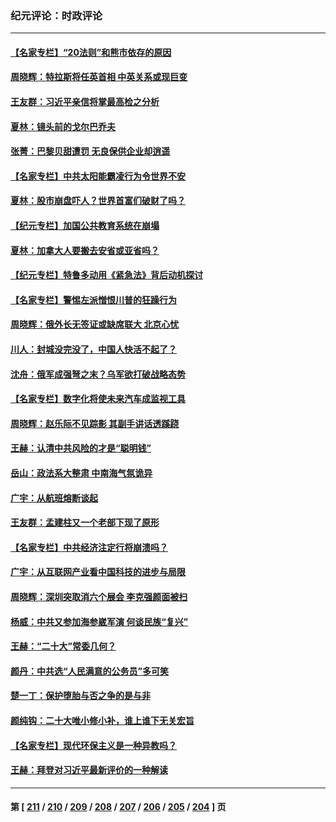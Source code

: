 ### 纪元评论：时政评论
---
#### [【名家专栏】“20法则”和熊市依存的原因](../../pages/nsc1025/n13818548.md) 
#### [周晓辉：特拉斯将任英首相 中英关系或现巨变](../../pages/nsc1025/n13818028.md) 
#### [王友群：习近平亲信将掌最高检之分析](../../pages/nsc1025/n13818080.md) 
#### [夏林：镜头前的戈尔巴乔夫](../../pages/nsc1025/n13818083.md) 
#### [张菁：巴黎贝甜遭罚 无良保供企业却逍遥](../../pages/nsc1025/n13818011.md) 
#### [【名家专栏】中共太阳能霸凌行为令世界不安](../../pages/nsc1025/n13817785.md) 
#### [夏林：股市崩盘吓人？世界首富们破财了吗？](../../pages/nsc1025/n13815640.md) 
#### [【纪元专栏】加国公共教育系统在崩塌](../../pages/nsc1025/n13818000.md) 
#### [夏林：加拿大人要搬去安省或亚省吗？](../../pages/nsc1025/n13810218.md) 
#### [【纪元专栏】特鲁多动用《紧急法》背后动机探讨](../../pages/nsc1025/n13815648.md) 
#### [【名家专栏】警惕左派憎恨川普的狂躁行为](../../pages/nsc1025/n13817217.md) 
#### [周晓辉：俄外长无签证或缺席联大 北京心忧](../../pages/nsc1025/n13817299.md) 
#### [川人：封城没完没了，中国人快活不起了？](../../pages/nsc1025/n13817157.md) 
#### [沈舟：俄军成强弩之末？乌军欲打破战略态势](../../pages/nsc1025/n13816967.md) 
#### [【名家专栏】数字化将使未来汽车成监视工具](../../pages/nsc1025/n13816854.md) 
#### [周晓辉：赵乐际不见踪影 其副手讲话透蹊跷](../../pages/nsc1025/n13816807.md) 
#### [王赫：认清中共风险的才是“聪明钱”](../../pages/nsc1025/n13816677.md) 
#### [岳山：政法系大整肃 中南海气氛诡异](../../pages/nsc1025/n13816877.md) 
#### [广宇：从航班熔断谈起](../../pages/nsc1025/n13816644.md) 
#### [王友群：孟建柱又一个老部下现了原形](../../pages/nsc1025/n13816442.md) 
#### [【名家专栏】中共经济注定行将崩溃吗？](../../pages/nsc1025/n13816213.md) 
#### [广宇：从互联网产业看中国科技的进步与局限](../../pages/nsc1025/n13815981.md) 
#### [周晓辉：深圳突取消六个展会 李克强颜面被扫](../../pages/nsc1025/n13815712.md) 
#### [杨威：中共又参加海参崴军演 何谈民族“复兴”](../../pages/nsc1025/n13815737.md) 
#### [王赫：“二十大”常委几何？](../../pages/nsc1025/n13815644.md) 
#### [颜丹：中共选“人民满意的公务员”多可笑](../../pages/nsc1025/n13815680.md) 
#### [楚一丁：保护堕胎与否之争的是与非](../../pages/nsc1025/n13815642.md) 
#### [颜纯钩：二十大唯小修小补，谁上谁下无关宏旨](../../pages/nsc1025/n13815636.md) 
#### [【名家专栏】现代环保主义是一种异教吗？](../../pages/nsc1025/n13815457.md) 
#### [王赫：拜登对习近平最新评价的一种解读](../../pages/nsc1025/n13815228.md) 

---
#### 第 [ [211](./211.md) / [210](./210.md) / [209](./209.md) / [208](./208.md) / [207](./207.md) / [206](./206.md) / [205](./205.md) / [204](./204.md) ] 页
